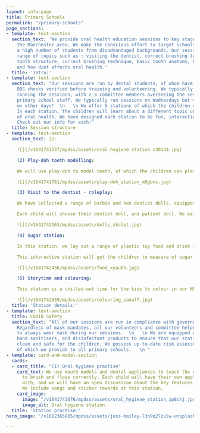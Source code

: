 ```yaml
---
layout: info-page
title: Primary Schools
permalink: "/primary-schools"
page_sections:
- template: text-section
  section_text: 'We provide oral health education sessions to key stage 1 pupils in
    the Manchester area. We make the conscious effort to target schools that support
    a high number of students from disadvantaged backgrounds. Our sessions cover a
    range of topics such as : visiting the dentist, correct brushing technique, basic
    tooth structure, correct brushing technique, basic tooth anatomy, how decay develops
    and how diet affects oral health.'
  title: 'Intro:'
- template: text-section
  section_text: "Our sessions are run by dental students, of whom have all had advanced
    DBS checks verified before training and volunteering. We typically have 5 volunteers
    running the sessions, with 2-3 committee members overseeing the session alongside
    primary school staff. We typically run sessions on Wednesdays but may have availability
    on other days!  \n   \n We offer 5 stations of which the children can rotate around.
    In each station, the children will learn about a different topic under the umbrella
    of oral health. We have designed each station to be fun, interactive, and informative!
    Check out our info for each:"
  title: Session structure
- template: text-section
  section_text: |2-

    ![](/v1641741537/mpdss/assets/oral_hygiene_station_z301d4.jpg)

    (2) Play-doh tooth modelling:

    We will use play-doh to model teeth, of which the children can place into a mouth model (until they model a whole set of different teeth). We will use dark coloured play-doh to mimic the main places where decay can develop on the teeth! We will have an open discussion about what causes the decay, and what we can do to easily prevent it.

    ![](/v1641741781/mpdss/assets/play-doh_station_m9gbns.jpg)

    (3) Visit to the dentist - roleplay:

    We have collected a range of barbie and ken dentist dolls, equipped with dentist surgery set ups and child patients! The dentist dolls have been selected to represent different genders, races, and disabilities, which mimics the diversity of dentists in the real world.

    Each child will choose their dentist doll, and patient doll. We will then act out the different steps involved in a dentist visit. We will have a look at different tools that a dentist might use and we will use approachable language in order to dispel the idea that visiting the dentist is a scary experience.

    ![](/v1641742163/mpdss/assets/dolls_skclet.jpg)

    (4) Sugar station:

    In this station, we lay out a range of plastic toy food and drink items on the table. Each child will be tasked with a range of different games designed to look at the sugar content of certain items. We will also look at how sugar can negatively affect the teeth, as well as other body parts.

    This interactive station will get the children to measure of sugar content on a food weighing scale, and we will compare this to the recommended intake for a child of their age.

    ![](/v1641742436/mpdss/assets/food_xyau85.jpg)

    (5) Storytime and colouring:

    This station is a chilled-out time for the kids to colour in our MPDSS-designed colouring sheets whilst also listening to a story based on the theme of dentistry and good oral health. It will provide the opportunity of volunteers to ask what the children have learnt.

    ![](/v1641742639/mpdss/assets/colouring_saoa77.jpg)
  title: 'Station details:'
- template: text-section
  title: COVID Safety
  section_text: "All of our sessions are run in compliance with governmental guidelines.
    Regardless of mask mandates, all our volunteers and committee helpers will continue
    to always wear mask during our sessions.  \n   \n We are equipped with spare masks,
    hand sanitisers, and disinfectant products to ensure that our stations remain
    clean and safe for the children. We possess up-to-date risk assessment forms,
    of which we provide to all primary schools.   \n "
- template: card-and-modal-section
  cards:
  - card_title: "(1) Oral hygiene practise"
    card_text: We use mouth models and dental appliances to teach the children how
      to brush and floss correctly. Each child will have their own appliances to practice
      with, and we will have an open discussion about the key features of a good routine.
      We include songs and sticker rewards at this station.
    card_image:
      image: "/v1641743676/mpdss/assets/oral_hygiene_station_zp8chj.jpg"
      image_alt: Oral hygiene station
  title: 'Station practise:'
hero_image: "/v1612365805/mpdss/assets/jess-bailey-l3n9q27zulw-unsplash.jpg"

---
```

